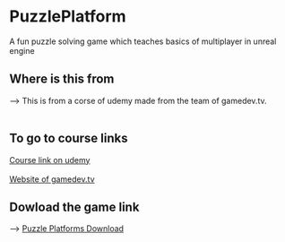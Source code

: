 # PuzzlePlatform
A fun puzzle solving game which teaches basics of multiplayer in unreal engine
## Where is this from
--> This is from a corse of udemy made from the team of gamedev.tv.<br><br>
## To go to course links
[Course link on udemy](https://www.udemy.com/course/unrealmultiplayer)<br><br>
[Website of gamedev.tv](https://www.gamedev.tv/)

## Dowload the game link
--> [Puzzle Platforms Download](https://zkc08.itch.io/puzzle-platforms)
